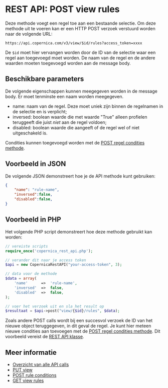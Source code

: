 # REST API: POST view rules

Deze methode voegt een regel toe aan een bestaande selectie. 
Om deze methode uit te voeren kan er een HTTP POST verzoek verstuurd 
worden naar de volgende URL:

`https://api.copernica.com/v3/view/$id/rules?access_token=xxxx`

De `$id` moet hier vervangen worden door de ID van de selectie waar 
een regel aan toegevoegd moet worden. De naam van de regel en de andere 
waarden moeten toegevoegd worden aan de message body.

## Beschikbare parameters

De volgende eigenschappen kunnen meegegeven worden in de message body. Er moet tenminste een naam worden meegegeven.

- name:     naam van de regel. Deze moet uniek zijn binnen de regelnamen in de selectie en is verplicht;
- inversed: boolean waarde die met waarde "True" alleen profielen teruggeeft die juist *niet* aan de regel voldoen;
- disabled: boolean waarde die aangeeft of de regel wel of niet uitgeschakeld is.

Condities kunnen toegevoegd worden met de [POST regel condities methode](./rest-post-rule-conditions).

## Voorbeeld in JSON
De volgende JSON demonstreert hoe je de API methode kunt gebruiken:

```json
{
    "name": "rule-name",
    "inversed":false,
    "disabled":false,
}
```

## Voorbeeld in PHP
Het volgende PHP script demonstreert hoe deze methode gebruikt kan worden:

```php
// vereiste scripts
require_once('copernica_rest_api.php');

// verander dit naar je access token
$api = new CopernicaRestAPI("your-access-token", 3);

// data voor de methode
$data = array(
    'name'      =>  'rule-name',
    'inversed'  =>  false,
    'disabled'  =>  false, 
);

// voer het verzoek uit en sla het result op
$resultaat = $api->post("view/{$id}/rules", $data);
```

Zoals andere POST calls wordt bij een succesvol verzoek de ID van het 
nieuwe object teruggegeven, in dit geval de regel. Je kunt hier meteen 
nieuwe condities aan toevoegen met de [POST regel condities methode](./rest-post-rule-conditions).
Dit voorbeeld vereist de [REST API klasse](rest-php).

## Meer informatie

* [Overzicht van alle API calls](rest-api)
* [PUT view](rest-put-view)
* [POST rule conditions](rest-post-rule-conditions)
* [GET view rules](rest-get-view-rules)

